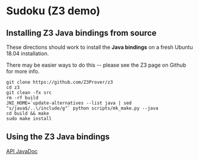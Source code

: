 # Sudoku (Z3 demo)

## Installing Z3 Java bindings from source

These directions should work to install the **Java bindings**
on a fresh Ubuntu 18.04 installation.

There may be easier ways to do this -- please see the Z3
page on Github for more info.

```
git clone https://github.com/Z3Prover/z3
cd z3
git clean -fx src
rm -rf build
JNI_HOME=`update-alternatives --list java | sed "s/java$/..\/include/g"` python scripts/mk_make.py --java
cd build && make
sudo make install
```

## Using the Z3 Java bindings

[API JavaDoc](https://z3prover.github.io/api/html/namespacecom_1_1microsoft_1_1z3.html)
